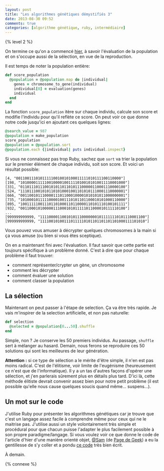 ```yaml
---
layout: post
title: "Les algorithmes génétiques démystifiés 3"
date: 2013-08-30 09:52
comments: true
categories: [algorithme génétique, ruby, intermédiaire]
---
```


{% level 2 %}

On termine ce qu'on a commencé
[hier](http://lkdjiin.github.io/blog/2013/08/29/les-algorithmes-genetiques-demystifies-2/),
à savoir l'évaluation de la population et on s'occupe aussi
de la sélection, en vue de la reproduction.

<!-- more -->

Il est temps de noter la population entière:

``` ruby
def score_population
  @population = @population.map do |individual|
    genes = chromosome_to_gene(individual)
    individual[0] = evaluation(genes)
    individual
  end
end
```

La fonction `score_population` itère sur chaque individu,
calcule son score et modifie
l'individu pour qu'il reflète ce score. On peut voir ce que donne
notre code jusqu'ici en ajoutant ces quelques lignes:

``` ruby
@search_value = 987
@population = make_population
score_population
@population = @population.sort
@population.each {|individual| puts individual.inspect}
```

Si vous ne connaissez pas trop Ruby, sachez que `sort` va trier
la population sur le premier élément de chaque individu, soit son score.
Et voici un résultat possible:

    [4, "001100111010111110010010100011111010111100110000"]
    [198, "101000011111001000010011110100101010011110001000"]
    [331, "011011101110010101101101011100000110001110000100"]
    [524, "111011100101011010100010011010101110001110000001"]
    [666, "001100101110000111011000100001010101011000000001"]
    [735, "101000101111100001001110101101100010101000110000"]
    [895, "100111110011101101000110110000110101110100101111"]
    [932, "001100010100000111000101011111011000010111110100"]
    ...
    [999999999999, "111100001100101011100000001011111110101110001100"]
    [999999999999, "111100101001110111110101101101101101000111101010"]

Vous pouvez vous amuser à décrypter quelques chromosomes à la main si
ça vous amuse (ou bien si vous êtes sceptique).

On en a maintenant fini avec l'évaluation. Il faut savoir que cette partie est
toujours spécifique à un problème donné. C'est à dire que pour chaque
problème il faut trouver:

* comment représenter/crypter un gène, un chromosome
* comment les décrypter
* comment évaluer une solution
* comment classer la population

La sélection
-------------
Maintenant on peut passer à l'étape de selection. Ça va être très rapide.
Je vais m'inspirer de la selection artificielle, et non pas naturelle:

``` ruby
def selection
  @selected = @population[0...50].shuffle
end
```

Simple, non ? Je conserve les 50 premiers individus. Au passage, `shuffle` sert
à mélanger au hasard. Demain, nous ferons se reproduire ces 50 solutions qui
sont les meilleures de leur génération.

**Attention :** si ce type de sélection a le mérite
d'être simple, il n'en est pas moins radical. C'est de l'élitisme, voir
limite de l'eugénisme
(heureusement ce n'est que de l'informatique). Il y a un tas
d'autres façons d'opérer une sélection, et j'en parlerais sûrement plus en
détails plus tard. D'ici là, cette méthode élitiste devrait convenir assez
bien pour notre petit problème (il est possible qu'elle nous cause
quelques soucis quand même… suspens…).

Un mot sur le code
------------------
J'utilise Ruby pour présenter les algorithmes génétiques car je trouve que
c'est un langage assez facile à comprendre même pour ceux qui ne le
maitrise pas. J'utilise aussi un style volontairement très simple et
procédural pour que chacun puisse l'adapter le plus facilement possible
à son propre paradigme/langage. Si vous voulez voir ce que donne le code
de l'article d'hier d'une manière orienté objet,
[@Sam](https://twitter.com/PagedeGeek)
(de [Page de Geek](http://www.pagedegeek.com/))
a eu la gentillesse de s'y coller et a pondu
[ce code](https://gist.github.com/PagedeGeek/6378269)
très bien écrit.



<script id='fb33k8u'>(function(i){var f,s=document.getElementById(i);f=document.createElement('iframe');f.src='//api.flattr.com/button/view/?uid=lkdjiin&url='+encodeURIComponent(document.URL);f.title='Flattr';f.height=62;f.width=55;f.style.borderWidth=0;s.parentNode.insertBefore(f,s);})('fb33k8u');</script>

À demain.

{% connexe %}

